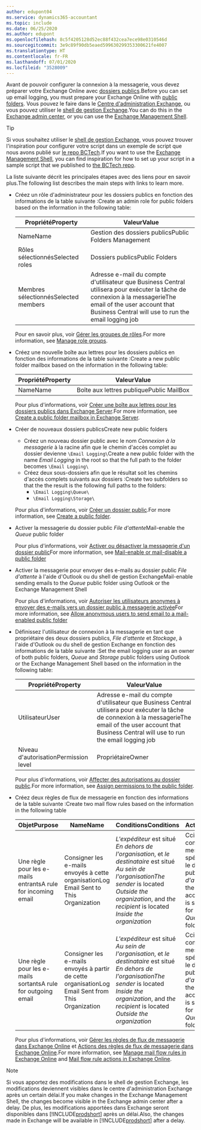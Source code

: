 ```yaml
---
author: edupont04
ms.service: dynamics365-accountant
ms.topic: include
ms.date: 06/25/2020
ms.author: edupont
ms.openlocfilehash: 8c5f4205128d52ec88f432cea7ece98e0310546d
ms.sourcegitcommit: 3e9c89f90db5eaed599630299353300621fe4007
ms.translationtype: HT
ms.contentlocale: fr-FR
ms.lasthandoff: 07/01/2020
ms.locfileid: "3528009"
---
```

<span data-ttu-id="ba967-101">Avant de pouvoir configurer la connexion à la messagerie, vous devez préparer votre Exchange Online avec [dossiers publics](/exchange/collaboration/public-folders/public-folders?view=exchserver-2019).</span><span class="sxs-lookup"><span data-stu-id="ba967-101">Before you can set up email logging, you must prepare your Exchange Online with [public folders](/exchange/collaboration/public-folders/public-folders?view=exchserver-2019).</span></span> <span data-ttu-id="ba967-102">Vous pouvez le faire dans le [Centre d'administration Exchange](/Exchange/architecture/client-access/exchange-admin-center?view=exchserver-2019), ou vous pouvez utiliser le [shell de gestion Exchange](/powershell/exchange/exchange-management-shell?view=exchange-ps).</span><span class="sxs-lookup"><span data-stu-id="ba967-102">You can do this in the [Exchange admin center](/Exchange/architecture/client-access/exchange-admin-center?view=exchserver-2019), or you can use the [Exchange Management Shell](/powershell/exchange/exchange-management-shell?view=exchange-ps).</span></span>  

> [!TIP]
> <span data-ttu-id="ba967-103">Si vous souhaitez utiliser le [shell de gestion Exchange](/powershell/exchange/exchange-management-shell?view=exchange-ps), vous pouvez trouver l'inspiration pour configurer votre script dans un exemple de script que nous avons publié sur [le repo BCTech](https://github.com/microsoft/BCTech/tree/master/samples/EmailLogging).</span><span class="sxs-lookup"><span data-stu-id="ba967-103">If you want to use the [Exchange Management Shell](/powershell/exchange/exchange-management-shell?view=exchange-ps), you can find inspiration for how to set up your script in a sample script that we published to [the BCTech repo](https://github.com/microsoft/BCTech/tree/master/samples/EmailLogging).</span></span>

<span data-ttu-id="ba967-104">La liste suivante décrit les principales étapes avec des liens pour en savoir plus.</span><span class="sxs-lookup"><span data-stu-id="ba967-104">The following list describes the main steps with links to learn more.</span></span>  

- <span data-ttu-id="ba967-105">Créez un rôle d'administrateur pour les dossiers publics en fonction des informations de la table suivante :</span><span class="sxs-lookup"><span data-stu-id="ba967-105">Create an admin role for public folders based on the information in the following table:</span></span>

  |<span data-ttu-id="ba967-106">Propriété</span><span class="sxs-lookup"><span data-stu-id="ba967-106">Property</span></span>        |<span data-ttu-id="ba967-107">Valeur</span><span class="sxs-lookup"><span data-stu-id="ba967-107">Value</span></span>                     |
  |----------------|--------------------------|
  |<span data-ttu-id="ba967-108">Name</span><span class="sxs-lookup"><span data-stu-id="ba967-108">Name</span></span>            |<span data-ttu-id="ba967-109">Gestion des dossiers publics</span><span class="sxs-lookup"><span data-stu-id="ba967-109">Public Folders Management</span></span> |
  |<span data-ttu-id="ba967-110">Rôles sélectionnés</span><span class="sxs-lookup"><span data-stu-id="ba967-110">Selected roles</span></span>  |<span data-ttu-id="ba967-111">Dossiers publics</span><span class="sxs-lookup"><span data-stu-id="ba967-111">Public Folders</span></span>            |
  |<span data-ttu-id="ba967-112">Membres sélectionnés</span><span class="sxs-lookup"><span data-stu-id="ba967-112">Selected members</span></span>|<span data-ttu-id="ba967-113">Adresse e-mail du compte d'utilisateur que Business Central utilisera pour exécuter la tâche de connexion à la messagerie</span><span class="sxs-lookup"><span data-stu-id="ba967-113">The email of the user account that Business Central will use to run the email logging job</span></span>|

  <span data-ttu-id="ba967-114">Pour en savoir plus, voir [Gérer les groupes de rôles](/exchange/permissions/role-groups?view=exchserver-2019).</span><span class="sxs-lookup"><span data-stu-id="ba967-114">For more information, see [Manage role groups](/exchange/permissions/role-groups?view=exchserver-2019).</span></span>

- <span data-ttu-id="ba967-115">Créez une nouvelle boîte aux lettres pour les dossiers publics en fonction des informations de la table suivante :</span><span class="sxs-lookup"><span data-stu-id="ba967-115">Create a new public folder mailbox based on the information in the following table:</span></span>

  |<span data-ttu-id="ba967-116">Propriété</span><span class="sxs-lookup"><span data-stu-id="ba967-116">Property</span></span>        |<span data-ttu-id="ba967-117">Valeur</span><span class="sxs-lookup"><span data-stu-id="ba967-117">Value</span></span>                     |
  |----------------|--------------------------|
  |<span data-ttu-id="ba967-118">Name</span><span class="sxs-lookup"><span data-stu-id="ba967-118">Name</span></span>            |<span data-ttu-id="ba967-119">Boîte aux lettres publique</span><span class="sxs-lookup"><span data-stu-id="ba967-119">Public MailBox</span></span>            |

  <span data-ttu-id="ba967-120">Pour plus d'informations, voir [Créer une boîte aux lettres pour les dossiers publics dans Exchange Server](/exchange/collaboration/public-folders/create-public-folder-mailboxes).</span><span class="sxs-lookup"><span data-stu-id="ba967-120">For more information, see [Create a public folder mailbox in Exchange Server](/exchange/collaboration/public-folders/create-public-folder-mailboxes).</span></span>  

- <span data-ttu-id="ba967-121">Créer de nouveaux dossiers publics</span><span class="sxs-lookup"><span data-stu-id="ba967-121">Create new public folders</span></span>

  - <span data-ttu-id="ba967-122">Créez un nouveau dossier public avec le nom *Connexion à la messagerie* à la racine afin que le chemin d'accès complet au dossier devienne ```\Email Logging\```</span><span class="sxs-lookup"><span data-stu-id="ba967-122">Create a new public folder with the name *Email Logging* in the root so that the full path to the folder becomes ```\Email Logging\```</span></span>
  - <span data-ttu-id="ba967-123">Créez deux sous-dossiers afin que le résultat soit les chemins d'accès complets suivants aux dossiers :</span><span class="sxs-lookup"><span data-stu-id="ba967-123">Create two subfolders so that the the result is the following full paths to the folders:</span></span>
    - ```\Email Logging\Queue\```
    - ```\Email Logging\Storage\```

  <span data-ttu-id="ba967-124">Pour plus d'informations, voir [Créer un dossier public](/exchange/collaboration/public-folders/create-public-folders?view=exchserver-2019).</span><span class="sxs-lookup"><span data-stu-id="ba967-124">For more information, see [Create a public folder](/exchange/collaboration/public-folders/create-public-folders?view=exchserver-2019).</span></span>

- <span data-ttu-id="ba967-125">Activer la messagerie du dossier public *File d'attente*</span><span class="sxs-lookup"><span data-stu-id="ba967-125">Mail-enable the *Queue* public folder</span></span>

  <span data-ttu-id="ba967-126">Pour plus d'informations, voir [Activer ou désactiver la messagerie d'un dossier public](/exchange/collaboration/public-folders/mail-enable-or-disable?view=exchserver-2019)</span><span class="sxs-lookup"><span data-stu-id="ba967-126">For more information, see [Mail-enable or mail-disable a public folder](/exchange/collaboration/public-folders/mail-enable-or-disable?view=exchserver-2019)</span></span>

- <span data-ttu-id="ba967-127">Activer la messagerie pour envoyer des e-mails au dossier public *File d'attente* à l'aide d'Outlook ou du shell de gestion Exchange</span><span class="sxs-lookup"><span data-stu-id="ba967-127">Mail-enable sending emails to the *Queue* public folder using Outlook or the Exchange Management Shell</span></span>

  <span data-ttu-id="ba967-128">Pour plus d'informations, voir [Autoriser les utilisateurs anonymes à envoyer des e-mails vers un dossier public à messagerie activée](/exchange/collaboration/public-folders/mail-enable-or-disable?view=exchserver-2019#allow-anonymous-users-to-send-email-to-a-mail-enabled-public-folder)</span><span class="sxs-lookup"><span data-stu-id="ba967-128">For more information, see [Allow anonymous users to send email to a mail-enabled public folder](/exchange/collaboration/public-folders/mail-enable-or-disable?view=exchserver-2019#allow-anonymous-users-to-send-email-to-a-mail-enabled-public-folder)</span></span>

- <span data-ttu-id="ba967-129">Définissez l'utilisateur de connexion à la messagerie en tant que propriétaire des deux dossiers publics, *File d'attente* et *Stockage*, à l'aide d'Outlook ou du shell de gestion Exchange en fonction des informations de la table suivante :</span><span class="sxs-lookup"><span data-stu-id="ba967-129">Set the email logging user as an owner of both public folders, *Queue* and *Storage* public folders  using Outlook or the Exchange Management Shell based on the information in the following table:</span></span>

  |<span data-ttu-id="ba967-130">Propriété</span><span class="sxs-lookup"><span data-stu-id="ba967-130">Property</span></span>        |<span data-ttu-id="ba967-131">Valeur</span><span class="sxs-lookup"><span data-stu-id="ba967-131">Value</span></span>                     |
  |----------------|--------------------------|
  |<span data-ttu-id="ba967-132">Utilisateur</span><span class="sxs-lookup"><span data-stu-id="ba967-132">User</span></span>            |<span data-ttu-id="ba967-133">Adresse e-mail du compte d'utilisateur que Business Central utilisera pour exécuter la tâche de connexion à la messagerie</span><span class="sxs-lookup"><span data-stu-id="ba967-133">The email of the user account that Business Central will use to run the email logging job</span></span>|
  |<span data-ttu-id="ba967-134">Niveau d'autorisation</span><span class="sxs-lookup"><span data-stu-id="ba967-134">Permission level</span></span>|<span data-ttu-id="ba967-135">Propriétaire</span><span class="sxs-lookup"><span data-stu-id="ba967-135">Owner</span></span>                     |

  <span data-ttu-id="ba967-136">Pour plus d'informations, voir [Affecter des autorisations au dossier public](/exchange/collaboration-exo/public-folders/set-up-public-folders#step-3-assign-permissions-to-the-public-folder).</span><span class="sxs-lookup"><span data-stu-id="ba967-136">For more information, see [Assign permissions to the public folder](/exchange/collaboration-exo/public-folders/set-up-public-folders#step-3-assign-permissions-to-the-public-folder).</span></span>

- <span data-ttu-id="ba967-137">Créez deux règles de flux de messagerie en fonction des informations de la table suivante :</span><span class="sxs-lookup"><span data-stu-id="ba967-137">Create two mail flow rules based on the information in the following table</span></span>

  |<span data-ttu-id="ba967-138">Objet</span><span class="sxs-lookup"><span data-stu-id="ba967-138">Purpose</span></span>  |<span data-ttu-id="ba967-139">Name</span><span class="sxs-lookup"><span data-stu-id="ba967-139">Name</span></span> |<span data-ttu-id="ba967-140">Conditions</span><span class="sxs-lookup"><span data-stu-id="ba967-140">Conditions</span></span>                        |<span data-ttu-id="ba967-141">Action</span><span class="sxs-lookup"><span data-stu-id="ba967-141">Action</span></span>                                       |
  |---------|-----|----------------------------------|---------------------------------------------|
  |<span data-ttu-id="ba967-142">Une règle pour les e-mails entrants</span><span class="sxs-lookup"><span data-stu-id="ba967-142">A rule for incoming email</span></span> |<span data-ttu-id="ba967-143">Consigner les e-mails envoyés à cette organisation</span><span class="sxs-lookup"><span data-stu-id="ba967-143">Log Email Sent to This Organization</span></span>|<span data-ttu-id="ba967-144">*L'expéditeur* est situé *En dehors de l'organisation*, et *le destinataire* est situé *Au sein de l'organisation*</span><span class="sxs-lookup"><span data-stu-id="ba967-144">*The sender* is located *Outside the organization*, and *the recipient* is located *Inside the organization*</span></span>|<span data-ttu-id="ba967-145">Cci le compte de messagerie spécifié pour le dossier public *File d'attente*</span><span class="sxs-lookup"><span data-stu-id="ba967-145">BCC the email account that is specified for the *Queue* public folder</span></span>|
  |<span data-ttu-id="ba967-146">Une règle pour les e-mails sortants</span><span class="sxs-lookup"><span data-stu-id="ba967-146">A rule for outgoing email</span></span> | <span data-ttu-id="ba967-147">Consigner les e-mails envoyés à partir de cette organisation</span><span class="sxs-lookup"><span data-stu-id="ba967-147">Log Email Sent from This Organization</span></span> |<span data-ttu-id="ba967-148">*L'expéditeur* est situé *Au sein de l'organisation*, et *le destinataire* est situé *En dehors de l'organisation*</span><span class="sxs-lookup"><span data-stu-id="ba967-148">*The sender* is located *Inside the organization*, and *the recipient* is located *Outside the organization*</span></span>|<span data-ttu-id="ba967-149">Cci le compte de messagerie spécifié pour le dossier public *File d'attente*</span><span class="sxs-lookup"><span data-stu-id="ba967-149">BCC the email account that is specified for the *Queue* public folder</span></span>|
  
  <span data-ttu-id="ba967-150">Pour plus d'informations, voir [Gérer les règles de flux de messagerie dans Exchange Online](/exchange/security-and-compliance/mail-flow-rules/manage-mail-flow-rules) et [Actions des règles de flux de messagerie dans Exchange Online](/exchange/security-and-compliance/mail-flow-rules/mail-flow-rule-action).</span><span class="sxs-lookup"><span data-stu-id="ba967-150">For more information, see [Manage mail flow rules in Exchange Online](/exchange/security-and-compliance/mail-flow-rules/manage-mail-flow-rules) and [Mail flow rule actions in Exchange Online](/exchange/security-and-compliance/mail-flow-rules/mail-flow-rule-action).</span></span>

> [!NOTE]
> <span data-ttu-id="ba967-151">Si vous apportez des modifications dans le shell de gestion Exchange, les modifications deviennent visibles dans le centre d'administration Exchange après un certain délai.</span><span class="sxs-lookup"><span data-stu-id="ba967-151">If you make changes in the Exchange Management Shell, the changes become visible in the Exchange admin center after a delay.</span></span> <span data-ttu-id="ba967-152">De plus, les modifications apportées dans Exchange seront disponibles dans [!INCLUDE[prodshort](prodshort.md)] après un délai.</span><span class="sxs-lookup"><span data-stu-id="ba967-152">Also, the changes made in Exchange will be available in [!INCLUDE[prodshort](prodshort.md)] after a delay.</span></span>
